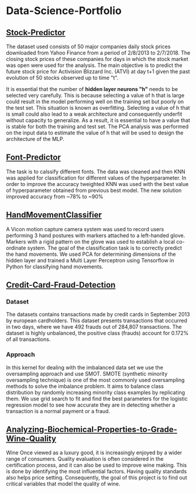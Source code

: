 # Data-Science-Portfolio

## [Stock-Predictor](https://github.com/MohammadYawar/Stock-Predictor/blob/main/Stock%20Predictor.pdf)

The dataset used consists of 50 major companies daily stock prices downloaded from Yahoo Finance from a period of 2/8/2013 to 2/7/2018.
The closing stock prices of these companies for days in which the stock market was open were used for the analysis.
The main objective is to predict the future stock price for Activision Blizzard Inc. (ATVI) at day t+1 given the 
past evolution of 50 stocks observed up to time "t".

It is essential that the number of  **hidden layer neurons "h"**  needs to be selected very carefully. This is because selecting a 
value of h that is large could result in the model performing well on the training set but poorly on the test set. This situation is known as overfitting. 
Selecting a value of h that is small could also lead to a weak architecture and consequently underfit without capacity to generalize. As a result, it is essential 
to have a value that is stable for both the training and test set. The PCA analysis was performed on the input data to estimate the value of h that will be
used to design the architecture of the MLP.  

## [Font-Predictor](https://github.com/MohammadYawar/Font-Predictor/blob/main/WeightedKNN.pdf)
The task is to calssify different fonts. The data was cleaned and then KNN was applied for classification  for different values of the hyperparameter. 
In order to improve the accuracy tweighted KNN was used with the best value of hyperparameter obtained from previous best model. The new solution improved accuracy from ~78% to ~90%  

## [HandMovementClassifier](https://github.com/MohammadYawar/HandMovementClassifier/blob/main/HandMovementClassifier.pdf)
A Vicon motion capture camera system was used to record users performing 3 hand postures with markers attached to a left-handed glove. 
Markers with a rigid pattern on the glove was used to establish a local co-ordinate system. 
The goal of the classification task is to correctly predict the hand movements.
We used PCA for determining dimensions of the hidden layer and  trained a Multi Layer Perceptron using Tensorflow in Python 
for classifying hand movements.   

## [Credit-Card-Fraud-Detection](https://github.com/MohammadYawar/Credit-Card-Fraud-Detection/blob/main/Credit%20Card%20Fraud%20Detection.ipynb)

### Dataset

The datasets contains transactions made by credit cards in September 2013 by european cardholders. 
This dataset presents transactions that occurred in two days, where we have 492 frauds out of 284,807 transactions. 
The dataset is highly unbalanced, the positive class (frauds) account for 0.172% of all transactions.  

### Approach
In this kernel for dealing with the imbalanced data set we use the oversampling approach and use SMOT.
SMOTE (synthetic minority oversampling technique) is one of the most commonly used oversampling methods to solve the imbalance problem. It aims to balance class distribution by randomly increasing minority class examples by replicating them. 
We use grid search to fit and find the best parameters for the logistic regression model to see how accurate they are in detecting whether a transaction is a normal payment or a fraud. 


## [Analyzing-Biochemical-Properties-to-Grade-Wine-Quality](https://github.com/MohammadYawar/Analyzing-Biochemical-Properties-to-Grade-Wine-Quality/blob/main/Analyzing%20Biochemical%20Properties%20to%20Grade%20Wine%20Quality.pdf)

Wine  Once viewed as a luxury good, it is increasingly enjoyed by a wider range of consumers. Quality evaluation is often considered in the certification process, and it can also be used to improve wine making. This is done by identifying the most influential factors. Having quality standards also helps price setting. Consequently, the goal of this project is to find out critical variables that model the quality of wine.





